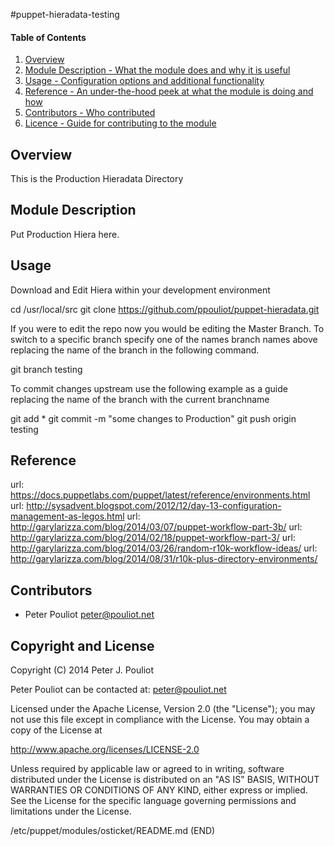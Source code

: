 #puppet-hieradata-testing

#### Table of Contents

1. [Overview](#overview)
2. [Module Description - What the module does and why it is useful](#module-description)
4. [Usage - Configuration options and additional functionality](#usage)
5. [Reference - An under-the-hood peek at what the module is doing and how](#reference)
5. [Contributors - Who contributed](#contributors)
6. [Licence - Guide for contributing to the module](#development)

## Overview

This is the Production Hieradata Directory

## Module Description

Put Production Hiera here.

## Usage

Download and Edit Hiera within your development environment

  cd /usr/local/src
  git clone https://github.com/ppouliot/puppet-hieradata.git

If you were to edit the repo now you would be editing the Master Branch.
To switch to a specific branch specify one of the names branch names above
replacing the name of the branch in the following command.

  git branch testing

To commit changes upstream use the following example as a guide replacing the name of the branch with the current branchname 

  git add *
  git commit -m "some changes to Production"
  git push origin testing

## Reference

  url: https://docs.puppetlabs.com/puppet/latest/reference/environments.html
  url: http://sysadvent.blogspot.com/2012/12/day-13-configuration-management-as-legos.html
  url: http://garylarizza.com/blog/2014/03/07/puppet-workflow-part-3b/
  url: http://garylarizza.com/blog/2014/02/18/puppet-workflow-part-3/
  url: http://garylarizza.com/blog/2014/03/26/random-r10k-workflow-ideas/
  url: http://garylarizza.com/blog/2014/08/31/r10k-plus-directory-environments/

   
## Contributors

 * Peter Pouliot <peter@pouliot.net>

## Copyright and License

Copyright (C) 2014 Peter J. Pouliot

Peter Pouliot can be contacted at: peter@pouliot.net

Licensed under the Apache License, Version 2.0 (the "License");
you may not use this file except in compliance with the License.
You may obtain a copy of the License at

  http://www.apache.org/licenses/LICENSE-2.0

Unless required by applicable law or agreed to in writing, software
distributed under the License is distributed on an "AS IS" BASIS,
WITHOUT WARRANTIES OR CONDITIONS OF ANY KIND, either express or implied.
See the License for the specific language governing permissions and
limitations under the License.

/etc/puppet/modules/osticket/README.md (END)
